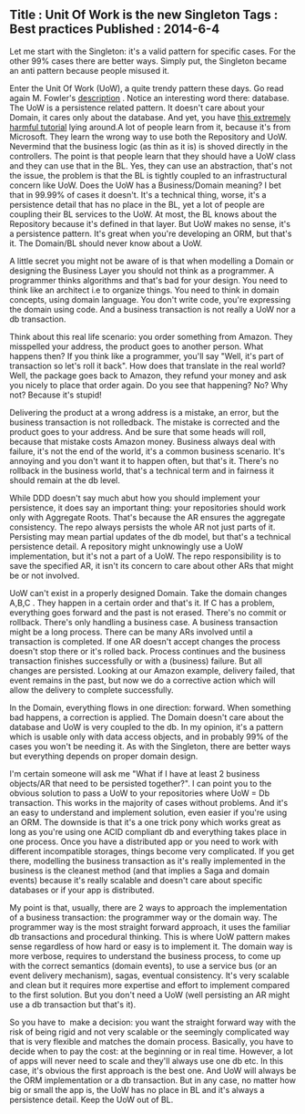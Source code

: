 Title : Unit Of Work is the new Singleton
Tags : Best practices
Published : 2014-6-4
---

Let me start with the Singleton: it's a valid pattern for specific cases. For the other 99% cases there are better ways. Simply put, the Singleton became an anti pattern because people misused it.

 Enter the Unit Of Work (UoW), a quite trendy pattern these days. Go read again M. Fowler's [description](http://martinfowler.com/eaaCatalog/unitOfWork.html) . Notice an interesting word there: database. The UoW is a persistence related pattern. It doesn't care about your Domain, it cares only about the database. And yet, you have [this extremely harmful tutorial](http://www.asp.net/mvc/tutorials/getting-started-with-ef-5-using-mvc-4/implementing-the-repository-and-unit-of-work-patterns-in-an-asp-net-mvc-application) lying around.A lot of people learn from it, because it's from Microsoft. They learn the wrong way to use both the Repository and UoW. Nevermind that the business logic (as thin as it is) is shoved directly in the controllers. The point is that people learn that they should have a UoW class and they can use that in the BL. Yes, they can use an abstraction, that's not the issue, the problem is that the BL is tightly coupled to an infrastructural concern like UoW. Does the UoW has a Business/Domain meaning? I bet that in 99.99% of cases it doesn't. It's a technical thing, worse, it's a persistence detail that has no place in the BL, yet a lot of people are coupling their BL services to the UoW. At most, the BL knows about the Repository because it's defined in that layer. But UoW makes no sense, it's a persistence pattern. It's great when you're developing an ORM, but that's it. The Domain/BL should never know about a UoW.

 A little secret you might not be aware of is that when modelling a Domain or designing the Business Layer you should not think as a programmer. A programmer thinks algorithms and that's bad for your design. You need to think like an architect i.e to organize things. You need to think in domain concepts, using domain language. You don't write code, you're expressing the domain using code. And a business transaction is not really a UoW nor a db transaction.

 Think about this real life scenario: you order something from Amazon. They misspelled your address, the product goes to another person. What happens then? If you think like a programmer, you'll say "Well, it's part of transaction so let's roll it back". How does that translate in the real world? Well, the package goes back to Amazon, they refund your money and ask you nicely to place that order again. Do you see that happening? No? Why not? Because it's stupid!

 Delivering the product at a wrong address is a mistake, an error, but the business transaction is not rolledback. The mistake is corrected and the product goes to your address. And be sure that some heads will roll, because that mistake costs Amazon money. Business always deal with failure, it's not the end of the world, it's a common business scenario. It's annoying and you don't want it to happen often, but that's it. There's no rollback in the business world, that's a technical term and in fairness it should remain at the db level.

 While DDD doesn't say much abut how you should implement your persistence, it does say an important thing: your repositories should work only with Aggregate Roots. That's because the AR ensures the aggregate consistency. The repo always persists the whole AR not just parts of it. Persisting may mean partial updates of the db model, but that's a technical persistence detail. A repository might unknowingly use a UoW implementation, but it's not a part of a UoW. The repo responsibility is to save the specified AR, it isn't its concern to care about other ARs that might be or not involved.

 UoW can't exist in a properly designed Domain. Take the domain changes A,B,C . They happen in a certain order and that's it. If C has a problem, everything goes forward and the past is not erased. There's no commit or rollback. There's only handling a business case. A business transaction might be a long process. There can be many ARs involved until a transaction is completed. If one AR doesn't accept changes the process doesn't stop there or it's rolled back. Process continues and the business transaction finishes successfully or with a (business) failure. But all changes are persisted. Looking at our Amazon example, delivery failed, that event remains in the past, but now we do a corrective action which will allow the delivery to complete successfully.

 In the Domain, everything flows in one direction: forward. When something bad happens, a correction is applied. The Domain doesn't care about the database and UoW is very coupled to the db. In my opinion, it's a pattern which is usable only with data access objects, and in probably 99% of the cases you won't be needing it. As with the Singleton, there are better ways but everything depends on proper domain design.

 I'm certain someone will ask me "What if I have at least 2 business objects/AR that need to be persisted together?". I can point you to the obvious solution to pass a UoW to your repositories where UoW = Db transaction. This works in the majority of cases without problems. And it's an easy to understand and implement solution, even easier if you're using an ORM. The downside is that it's a one trick pony which works great as long as you're using one ACID compliant db and everything takes place in one process. Once you have a distributed app or you need to work with different incompatible storages, things become very complicated. If you get there, modelling the business transaction as it's really implemented in the business is the cleanest method (and that implies a Saga and domain events) because it's really scalable and doesn't care about specific databases or if your app is distributed.

 My point is that, usually, there are 2 ways to approach the implementation of a business transaction: the programmer way or the domain way. The programmer way is the most straight forward approach, it uses the familiar db transactions and procedural thinking. This is where UoW pattern makes sense regardless of how hard or easy is to implement it. The domain way is more verbose, requires to understand the business process, to come up with the correct semantics (domain events), to use a service bus (or an event delivery mechanism), sagas, eventual consistency. It's very scalable and clean but it requires more expertise and effort to implement compared to the first solution. But you don't need a UoW (well persisting an AR might use a db transaction but that's it).

 So you have to  make a decision: you want the straight forward way with the risk of being rigid and not very scalable or the seemingly complicated way that is very flexible and matches the domain process. Basically, you have to decide when to pay the cost: at the beginning or in real time. However, a lot of apps will never need to scale and they'll always use one db etc. In this case, it's obvious the first approach is the best one. And UoW will always be the ORM implementation or a db transaction. But in any case, no matter how big or small the app is, the UoW has no place in BL and it's always a persistence detail. Keep the UoW out of BL.
